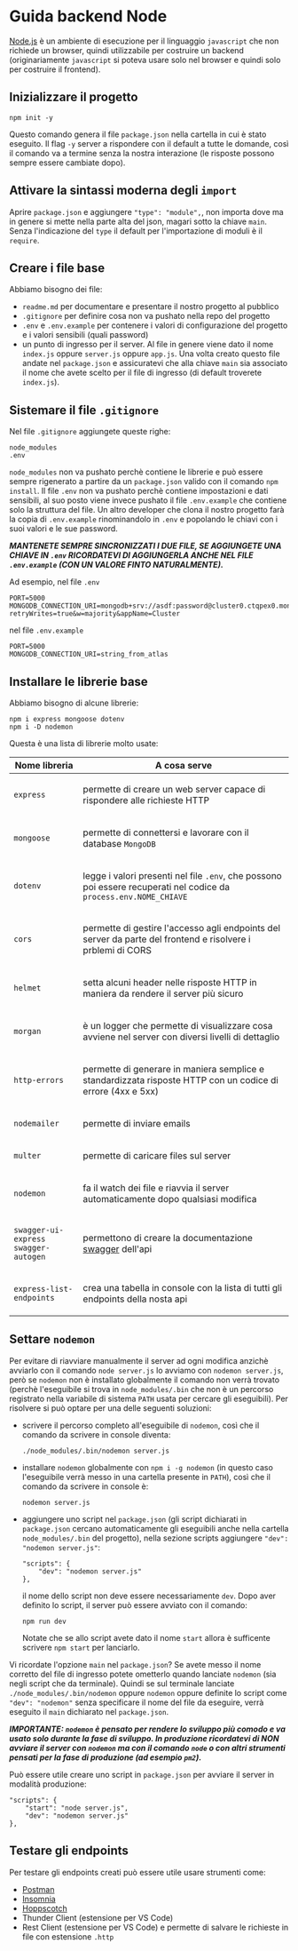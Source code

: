 # Guida backend Node

[Node.js](https://nodejs.org/en/) è un ambiente di esecuzione per il linguaggio `javascript` che non richiede un browser, quindi utilizzabile per costruire un backend (originariamente `javascript` si poteva usare solo nel browser e quindi solo per costruire il frontend).

## Inizializzare il progetto

```
npm init -y
```

Questo comando genera il file `package.json` nella cartella in cui è stato eseguito.
Il flag `-y` server a rispondere con il default a tutte le domande, così il comando va a termine senza la nostra interazione (le risposte possono sempre essere cambiate dopo).

## Attivare la sintassi moderna degli `import`

Aprire `package.json` e aggiungere `"type": "module",`, non importa dove ma in genere si mette nella parte alta del json, magari sotto la chiave `main`. Senza l'indicazione del `type` il default per l'importazione di moduli è il `require`.

## Creare i file base

Abbiamo bisogno dei file:

-   `readme.md` per documentare e presentare il nostro progetto al pubblico
-   `.gitignore` per definire cosa non va pushato nella repo del progetto
-   `.env` e `.env.example` per contenere i valori di configurazione del progetto e i valori sensibili (quali password)
-   un punto di ingresso per il server. Al file in genere viene dato il nome `index.js` oppure `server.js` oppure `app.js`. Una volta creato questo file andate nel `package.json` e assicuratevi che alla chiave `main` sia associato il nome che avete scelto per il file di ingresso (di default troverete `index.js`).

## Sistemare il file `.gitignore`

Nel file `.gitignore` aggiungete queste righe:

```
node_modules
.env
```

`node_modules` non va pushato perchè contiene le librerie e può essere sempre rigenerato a partire da un `package.json` valido con il comando `npm install`.
Il file `.env` non va pushato perchè contiene impostazioni e dati sensibili, al suo posto viene invece pushato il file `.env.example` che contiene solo la struttura del file. Un altro developer che clona il nostro progetto farà la copia di `.env.example` rinominandolo in `.env` e popolando le chiavi con i suoi valori e le sue password.

**_MANTENETE SEMPRE SINCRONIZZATI I DUE FILE, SE AGGIUNGETE UNA CHIAVE IN `.env` RICORDATEVI DI AGGIUNGERLA ANCHE NEL FILE `.env.example` (CON UN VALORE FINTO NATURALMENTE)._**

Ad esempio, nel file `.env`

```
PORT=5000
MONGODB_CONNECTION_URI=mongodb+srv://asdf:password@cluster0.ctqpex0.mongodb.net/?retryWrites=true&w=majority&appName=Cluster
```

nel file `.env.example`

```
PORT=5000
MONGODB_CONNECTION_URI=string_from_atlas
```

## Installare le librerie base

Abbiamo bisogno di alcune librerie:

```
npm i express mongoose dotenv
npm i -D nodemon
```

Questa è una lista di librerie molto usate:

<table>
<thead>
<tr>
<th>Nome libreria</th>
<th>A cosa serve</th>
</tr>
</thead>
<tbody>
<tr>
<td>

`express`

</td>
<td>

permette di creare un web server capace di rispondere alle richieste HTTP

</td>
</tr>

<tr>
<td>

`mongoose`

</td>
<td>

permette di connettersi e lavorare con il database `MongoDB`

</td>
</tr>

<tr>
<td>

`dotenv`

</td>
<td>

legge i valori presenti nel file `.env`, che possono poi essere recuperati nel codice da `process.env.NOME_CHIAVE`

</td>
</tr>

<tr>
<td>

`cors`

</td>
<td>

permette di gestire l'accesso agli endpoints del server da parte del frontend e risolvere i prblemi di CORS

</td>
</tr>

<tr>
<td>

`helmet`

</td>
<td>

setta alcuni header nelle risposte HTTP in maniera da rendere il server più sicuro

</td>
</tr>

<tr>
<td>

`morgan`

</td>
<td>

è un logger che permette di visualizzare cosa avviene nel server con diversi livelli di dettaglio

</td>
</tr>

<tr>
<td>

`http-errors`

</td>
<td>

permette di generare in maniera semplice e standardizzata risposte HTTP con un codice di errore (4xx e 5xx)

</td>
</tr>

<tr>
<td>

`nodemailer`

</td>
<td>

permette di inviare emails

</td>
</tr>

<tr>
<td>

`multer`

</td>
<td>

permette di caricare files sul server

</td>
</tr>

<tr>
<td>

`nodemon`

</td>
<td>

fa il watch dei file e riavvia il server automaticamente dopo qualsiasi modifica

</td>
</tr>

<tr>
<td>

`swagger-ui-express`
<br>
`swagger-autogen`

</td>
<td>

permettono di creare la documentazione [swagger](https://swagger.io/) dell'api

</td>
</tr>

<tr>
<td>

`express-list-endpoints`

</td>
<td>

crea una tabella in console con la lista di tutti gli endpoints della nosta api

</td>
</tr>

</tbody>
</table>

## Settare `nodemon`

Per evitare di riavviare manualmente il server ad ogni modifica anzichè avviarlo con il comando `node server.js` lo avviamo con `nodemon server.js`, però se `nodemon` non è installato globalmente il comando non verrà trovato (perchè l'eseguibile si trova in `node_modules/.bin` che non è un percorso registrato nella variabile di sistema `PATH` usata per cercare gli eseguibili). Per risolvere si può optare per una delle seguenti soluzioni:

-   scrivere il percorso completo all'eseguibile di `nodemon`, così che il comando da scrivere in console diventa:

    ```
    ./node_modules/.bin/nodemon server.js
    ```

-   installare `nodemon` globalmente con `npm i -g nodemon` (in questo caso l'eseguibile verrà messo in una cartella presente in `PATH`), così che il comando da scrivere in console è:

    ```
    nodemon server.js
    ```

-   aggiungere uno script nel `package.json` (gli script dichiarati in `package.json` cercano automaticamente gli eseguibili anche nella cartella `node_modules/.bin` del progetto), nella sezione scripts aggiungere `"dev": "nodemon server.js"`:

    ```
    "scripts": {
        "dev": "nodemon server.js"
    },
    ```

    il nome dello script non deve essere necessariamente `dev`. Dopo aver definito lo script, il server può essere avviato con il comando:

    ```
    npm run dev
    ```

    Notate che se allo script avete dato il nome `start` allora è sufficente scrivere `npm start` per lanciarlo.

Vi ricordate l'opzione `main` nel `package.json`? Se avete messo il nome corretto del file di ingresso potete ometterlo quando lanciate `nodemon` (sia negli script che da terminale). Quindi se sul terminale lanciate `./node_modules/.bin/nodemon` oppure `nodemon` oppure definite lo script come `"dev": "nodemon"` senza specificare il nome del file da eseguire, verrà eseguito il `main` dichiarato nel `package.json`.

**_IMPORTANTE: `nodemon` è pensato per rendere lo sviluppo più comodo e va usato solo durante la fase di sviluppo. In produzione ricordatevi di NON avviare il server con `nodemon` ma con il comando `node` o con altri strumenti pensati per la fase di produzione (ad esempio `pm2`)._**

Può essere utile creare uno script in `package.json` per avviare il server in modalità produzione:

```
"scripts": {
    "start": "node server.js",
    "dev": "nodemon server.js"
},
```

## Testare gli endpoints

Per testare gli endpoints creati può essere utile usare strumenti come:

-   [Postman](https://www.postman.com/)
-   [Insomnia](https://insomnia.rest/)
-   [Hoppscotch](https://hoppscotch.io/)
-   Thunder Client (estensione per VS Code)
-   Rest Client (estensione per VS Code) e permette di salvare le richieste in file con estensione `.http`
